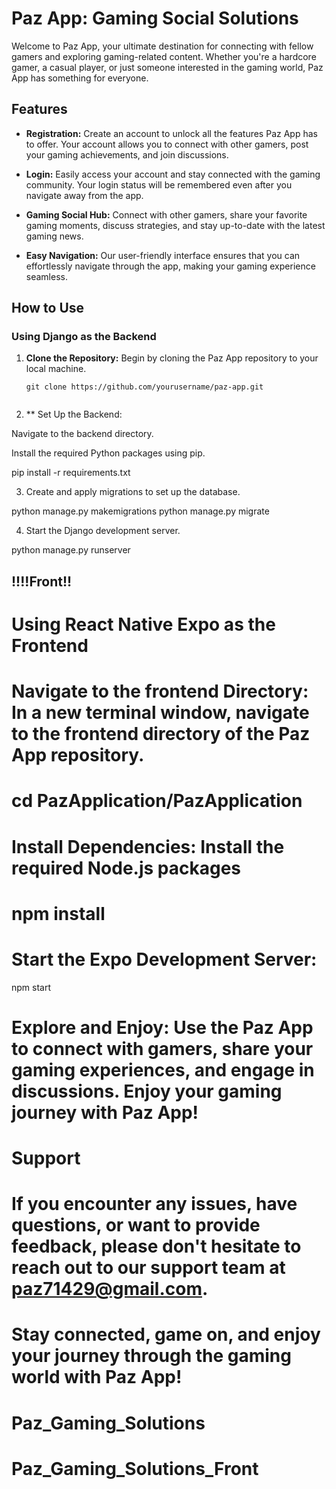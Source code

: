 # Paz App: Gaming Social Solutions

Welcome to Paz App, your ultimate destination for connecting with fellow gamers and exploring gaming-related content. Whether you're a hardcore gamer, a casual player, or just someone interested in the gaming world, Paz App has something for everyone.

## Features

- **Registration:** Create an account to unlock all the features Paz App has to offer. Your account allows you to connect with other gamers, post your gaming achievements, and join discussions.

- **Login:** Easily access your account and stay connected with the gaming community. Your login status will be remembered even after you navigate away from the app.

- **Gaming Social Hub:** Connect with other gamers, share your favorite gaming moments, discuss strategies, and stay up-to-date with the latest gaming news.

- **Easy Navigation:** Our user-friendly interface ensures that you can effortlessly navigate through the app, making your gaming experience seamless.


## How to Use

### Using Django as the Backend

1. **Clone the Repository:** Begin by cloning the Paz App repository to your local machine.

   ```shell
   git clone https://github.com/yourusername/paz-app.git


2. ** Set Up the Backend:

Navigate to the backend directory.

Install the required Python packages using pip.

pip install -r requirements.txt


3. Create and apply migrations to set up the database.

python manage.py makemigrations
python manage.py migrate

4. Start the Django development server.

python manage.py runserver


## !!!!Front!!    ###

# Using React Native Expo as the Frontend

# Navigate to the frontend Directory: In a new terminal window, navigate to the frontend directory of the Paz App repository.

# cd PazApplication/PazApplication

# Install Dependencies: Install the required Node.js packages

# npm install


# Start the Expo Development Server:

npm start


# Explore and Enjoy: Use the Paz App to connect with gamers, share your gaming experiences, and engage in discussions. Enjoy your gaming journey with Paz App!

 # Support
# If you encounter any issues, have questions, or want to provide feedback, please don't hesitate to reach out to our support team at paz71429@gmail.com.

# Stay connected, game on, and enjoy your journey through the gaming world with Paz App!


# Paz_Gaming_Solutions
# Paz_Gaming_Solutions_Front
